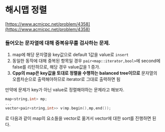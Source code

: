 # 해시맵 정렬

[https://www.acmicpc.net/problem/4358](https://www.acmicpc.net/problem/4358)

### 들어오는 문자열에 대해 중복유무를 검사하는 문제.

1. map에 해당 문자열을 key값으로 default 1값을 value로 `insert`
2. 동일한 동작에 대해 중복된 항목일 경우 `pair<map::iterator,bool>`에 second에 false를 리턴하므로, 해당 경우 value값을 1 증가.
3. **Cpp의 map은 key값을 토대로 정렬을 수행하는 balanced tree이므로** 문자열의 오름차순으로 출력해야하므로 iterator로 그대로 출력하면 됨

만약에 문제가 key가 아닌 value로 정렬해야하는 문제라고 해보자.

```cpp
map<string,int> mp;
...
vector<pair<string,int>> v(mp.begin(),mp,end());
```

로 다음과 같이 map의 요소들을 vector로 옮겨서 vector에 대한 sort를 진행하면 된다.
